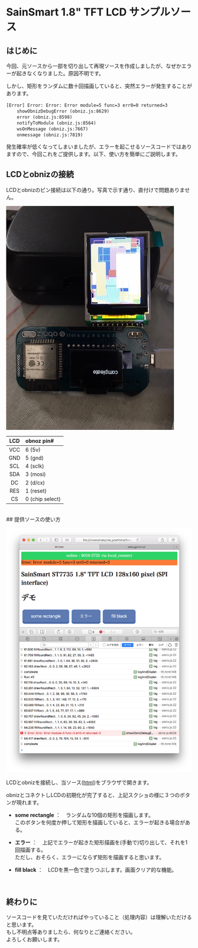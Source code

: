 # SainSmart 1.8" TFT LCD サンプルソース 

## はじめに
今回、元ソースから一部を切り出して再現ソースを作成しましたが、なぜかエラーが起きなくなりました。原因不明です。

しかし、矩形をランダムに数十回描画していると、突然エラーが発生することがあります。

```log
[Error] Error: Error: Error module=5 func=3 err0=0 returned=3
	showObnizDebugError (obniz.js:8629)
	error (obniz.js:8598)
	notifyToModule (obniz.js:8564)
	wsOnMessage (obniz.js:7667)
	onmessage (obniz.js:7819)
```

発生確率が低くなってしまいましたが、エラーを起こせるソースコードではありますので、今回これをご提供します。以下、使い方を簡単にご説明します。

## LCDとobnizの接続

LCDとobnizのピン接続は以下の通り。写真で示す通り、直付けで問題ありません。

![](./obnizshot1.jpg)


|LCD|obnoz pin#|
|:-:|:--|
|VCC    |6 (5v) |
|GND    |5 (gnd) |
|SCL    |4 (sclk)   |
|SDA    |3 (mosi)   |
|DC     |2 (d/cx)   |
|RES    |1 (reset)  |
|CS     |0 (chip select) |


<br>
## 提供ソースの使い方

![](./screenshot1.png)

LCDとobnizを接続し、当ソース([html](./tft.html))をブラウザで開きます。

obnizとコネクトしLCDの初期化が完了すると、上記スクショの様に３つのボタンが現れます。

- **some rectangle** ：　ランダムな10個の矩形を描画します。<br>
	このボタンを何度か押して矩形を描画していると、エラーが起きる場合がある。

- **エラー** ：　上記でエラーが起きた矩形描画を(手動で)切り出して、それを1回描画する。<br>
	ただし、おそらく、エラーにならず矩形を描画すると思います。
	
- **fill black** ：　LCDを黒一色で塗りつぶします。画面クリア的な機能。

<br>

## 終わりに

ソースコードを見ていただければやっていること（処理内容）は理解いただけると思います。<br>
もし不明点等ありましたら、何なりとご連絡ください。<br>
よろしくお願いします。